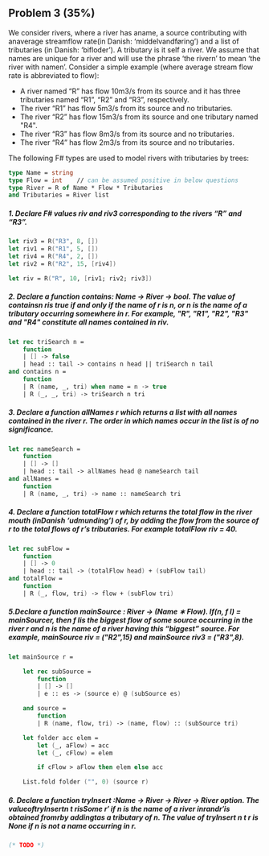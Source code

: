 ## Problem 3 (35%)

We consider rivers, where a river has aname, a source contributing with anaverage streamflow rate(in Danish: ‘middelvandføring’) and a list of tributaries (in Danish: ‘bifloder’). A tributary is it self a river. We assume that names are unique for a river and will use the phrase ‘the rivern’ to mean ‘the river with namen’. Consider a simple example (where average stream flow rate is abbreviated to flow):


- A river named “R” has flow 10m3/s from its source and it has three tributaries named “R1”, “R2” and “R3”, respectively.
- The river “R1” has flow 5m3/s from its source and no tributaries.
- The river “R2” has flow 15m3/s from its source and one tributary named "R4".
- The river “R3” has flow 8m3/s from its source and no tributaries.
- The river “R4” has flow 2m3/s from its source and no tributaries.


The following F# types are used to model rivers with tributaries by trees:

```fsharp
type Name = string
type Flow = int    // can be assumed positive in below questions
type River = R of Name * Flow * Tributaries
and Tributaries = River list
```

##### 1. Declare F# values riv and riv3 corresponding to the rivers “R” and “R3”.

```fsharp
let riv3 = R("R3", 8, [])
let riv1 = R("R1", 5, [])
let riv4 = R("R4", 2, [])
let riv2 = R("R2", 15, [riv4])

let riv = R("R", 10, [riv1; riv2; riv3])
```

##### 2. Declare a function contains: Name → River → bool. The value of containsn ris true if and only if the name of r is n, or n is the name of a tributary occurring somewhere in r. For example, "R", "R1", "R2", "R3" and "R4" constitute all names contained in riv.

```fsharp
let rec triSearch n =
    function
    | [] -> false
    | head :: tail -> contains n head || triSearch n tail
and contains n =
    function
    | R (name, _, tri) when name = n -> true
    | R (_, _, tri) -> triSearch n tri
```

##### 3. Declare a function *allNames* *r* which returns a list with all names contained in the river *r*. The order in which names occur in the list is of no significance.

```fsharp
let rec nameSearch =
    function
    | [] -> []
    | head :: tail -> allNames head @ nameSearch tail
and allNames =
    function
    | R (name, _, tri) -> name :: nameSearch tri
```

##### 4. Declare a function *totalFlow* *r* which returns the total flow in the river mouth (inDanish ‘udmunding’) of *r*, by adding the flow from the source of *r* to the total flows of *r’s* tributaries. For example *totalFlow* riv = 40.

```fsharp
let rec subFlow =
    function
    | [] -> 0
    | head :: tail -> (totalFlow head) + (subFlow tail)
and totalFlow =
    function
    | R (_, flow, tri) -> flow + (subFlow tri)
```

##### 5.Declare a function *mainSource* : River → (Name ∗ Flow). If(n, f l) = mainSourcer, then *f* lis the biggest flow of some source occurring in the river *r* and *n* is the name of a river having this “biggest” source. For example, *mainSource* riv = ("R2",15) and *mainSource* riv3 = ("R3",8).

```fsharp
let mainSource r =

    let rec subSource =
        function
        | [] -> []
        | e :: es -> (source e) @ (subSource es)

    and source =
        function
        | R (name, flow, tri) -> (name, flow) :: (subSource tri)

    let folder acc elem =
        let (_, aFlow) = acc
        let (_, cFlow) = elem

        if cFlow > aFlow then elem else acc

    List.fold folder ("", 0) (source r)
```

##### 6. Declare a function *tryInsert* :Name → River → River → River option. The valueoftryInsertn t risSome *r′* if *n* is the name of a river inrandr′is obtained fromrby addingtas a tributary of *n*. The value of tryInsert *n* *t* *r* is None if *n* is not a name occurring in *r*.

```fsharp
(* TODO *) 
```
